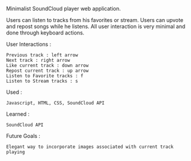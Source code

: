 Minimalist SoundCloud player web application. 

Users can listen to tracks from his favorites or stream. 
Users can upvote and repost songs while he listens. 
All user interaction is very minimal and done through keyboard actions. 

User Interactions :

    Previous track : left arrow
    Next track : right arrow
    Like current track : down arrow
    Repost current track : up arrow
    Listen to Favorite tracks : f
    Listen to Stream tracks : s
    
Used : 

    Javascript, HTML, CSS, SoundCloud API
    
  Learned :
    
    SoundCloud API
  
  Future Goals :
    
    Elegant way to incorporate images associated with current track playing
  

